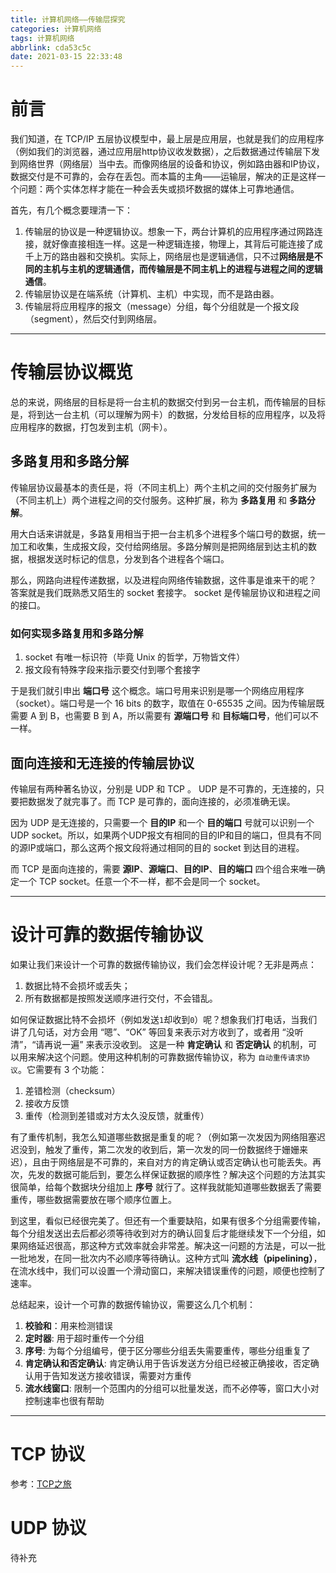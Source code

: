 ```yaml
---
title: 计算机网络——传输层探究
categories: 计算机网络
tags: 计算机网络
abbrlink: cda53c5c
date: 2021-03-15 22:33:48
---
```


# 前言

我们知道，在 TCP/IP 五层协议模型中，最上层是应用层，也就是我们的应用程序（例如我们的浏览器，通过应用层http协议收发数据），之后数据通过传输层下发到网络世界（网络层）当中去。而像网络层的设备和协议，例如路由器和IP协议，数据交付是不可靠的，会存在丢包。而本篇的主角——运输层，解决的正是这样一个问题：两个实体怎样才能在一种会丢失或损坏数据的媒体上可靠地通信。

<!-- more -->

首先，有几个概念要理清一下：

1. 传输层的协议是一种逻辑协议。想象一下，两台计算机的应用程序通过网路连接，就好像直接相连一样。这是一种逻辑连接，物理上，其背后可能连接了成千上万的路由器和交换机。实际上，网络层也是逻辑通信，只不过**网络层是不同的主机与主机的逻辑通信，而传输层是不同主机上的进程与进程之间的逻辑通信**。
2. 传输层协议是在端系统（计算机、主机）中实现，而不是路由器。
3. 传输层将应用程序的报文（message）分组，每个分组就是一个报文段（segment），然后交付到网络层。

---

# 传输层协议概览

总的来说，网络层的目标是将一台主机的数据交付到另一台主机，而传输层的目标是，将到达一台主机（可以理解为网卡）的数据，分发给目标的应用程序，以及将应用程序的数据，打包发到主机（网卡）。

## 多路复用和多路分解

传输层协议最基本的责任是，将（不同主机上）两个主机之间的交付服务扩展为（不同主机上）两个进程之间的交付服务。这种扩展，称为 **多路复用** 和 **多路分解**。

用大白话来讲就是，多路复用相当于把一台主机多个进程多个端口号的数据，统一加工和收集，生成报文段，交付给网络层。多路分解则是把网络层到达主机的数据，根据发送时标记的信息，分发到各个进程各个端口。

那么，网路向进程传递数据，以及进程向网络传输数据，这件事是谁来干的呢？ 答案就是我们既熟悉又陌生的 socket 套接字。 socket 是传输层协议和进程之间的接口。

### 如何实现多路复用和多路分解

1. socket 有唯一标识符（毕竟 Unix 的哲学，万物皆文件）
2. 报文段有特殊字段来指示要交付到哪个套接字

于是我们就引申出 **端口号** 这个概念。端口号用来识别是哪一个网络应用程序（socket）。端口号是一个 16 bits 的数字，取值在 0-65535 之间。因为传输层既需要 A 到 B，也需要 B 到 A，所以需要有 **源端口号** 和 **目标端口号**，他们可以不一样。

## 面向连接和无连接的传输层协议

传输层有两种著名协议，分别是 UDP 和 TCP 。 UDP 是不可靠的，无连接的，只要把数据发了就完事了。而 TCP 是可靠的，面向连接的，必须准确无误。

因为 UDP 是无连接的，只需要一个 **目的IP** 和一个 **目的端口** 号就可以识别一个 UDP socket。所以，如果两个UDP报文有相同的目的IP和目的端口，但具有不同的源IP或端口，那么这两个报文段将通过相同的目的 socket 到达目的进程。

而 TCP 是面向连接的，需要 **源IP**、**源端口**、**目的IP**、**目的端口** 四个组合来唯一确定一个 TCP socket。任意一个不一样，都不会是同一个 socket。

---

# 设计可靠的数据传输协议

如果让我们来设计一个可靠的数据传输协议，我们会怎样设计呢？无非是两点：

1. 数据比特不会损坏或丢失；
2. 所有数据都是按照发送顺序进行交付，不会错乱。

如何保证数据比特不会损坏（例如发送`1`却收到`0`）呢？想象我们打电话，当我们讲了几句话，对方会用 “嗯”、“OK” 等回复来表示对方收到了，或者用  “没听清”，“请再说一遍” 来表示没收到。 这是一种 **肯定确认** 和 **否定确认** 的机制，可以用来解决这个问题。使用这种机制的可靠数据传输协议，称为 `自动重传请求协议`。它需要有 3 个功能：

1. 差错检测（checksum）
2. 接收方反馈
3. 重传（检测到差错或对方太久没反馈，就重传）

有了重传机制，我怎么知道哪些数据是重复的呢？（例如第一次发因为网络阻塞迟迟没到，触发了重传，第二次发的收到后，第一次发的同一份数据终于姗姗来迟），且由于网络层是不可靠的，来自对方的肯定确认或否定确认也可能丢失。再次，先发的数据可能后到，要怎么样保证数据的顺序性？解决这个问题的方法其实很简单，给每个数据块分组加上 **序号** 就行了。这样我就能知道哪些数据丢了需要重传，哪些数据需要放在哪个顺序位置上。


到这里，看似已经很完美了。但还有一个重要缺陷，如果有很多个分组需要传输，每个分组发送出去后都必须等待收到对方的确认回复后才能继续发下一个分组，如果网络延迟很高，那这种方式效率就会非常差。解决这一问题的方法是，可以一批一批地发，在同一批次内不必顺序等待确认。这种方式叫 **流水线（pipelining）**，在流水线中，我们可以设置一个滑动窗口，来解决错误重传的问题，顺便也控制了速率。

总结起来，设计一个可靠的数据传输协议，需要这么几个机制：

1. **校验和**：用来检测错误
2. **定时器**: 用于超时重传一个分组
3. **序号**: 为每个分组编号，便于区分哪些分组丢失需要重传，哪些分组重复了
4. **肯定确认和否定确认**: 肯定确认用于告诉发送方分组已经被正确接收，否定确认用于告知发送方接收错误，需要对方重传
5. **流水线窗口**: 限制一个范围内的分组可以批量发送，而不必停等，窗口大小对控制速率也很有帮助

---

#  TCP 协议

参考：[TCP之旅](../post/e997edc6.html)

#  UDP 协议

待补充